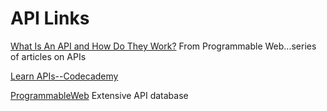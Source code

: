 # API Links

[What Is An API and How Do They Work?](http://www.programmableweb.com/api-university/what-are-apis-and-how-do-they-work)
From Programmable Web...series of articles on APIs

[Learn APIs--Codecademy](https://www.codecademy.com/apis)

[ProgrammableWeb](http://www.programmableweb.com)
Extensive API database
